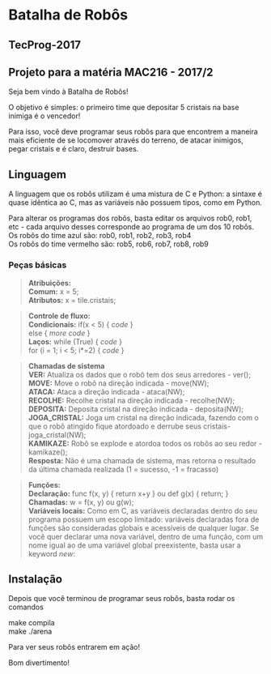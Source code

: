 # Batalha de Robôs

## TecProg-2017

## Projeto para a matéria MAC216 - 2017/2

Seja bem vindo à Batalha de Robôs!

O objetivo é simples: o primeiro time que depositar 5 cristais na base inimiga é o vencedor!

Para isso, você deve programar seus robôs para que encontrem a maneira mais eficiente de se locomover através do terreno, de atacar inimigos, pegar cristais e é claro, destruir bases.

## Linguagem 
A linguagem que os robôs utilizam é uma mistura de C e Python: a sintaxe é quase idêntica ao C, mas as variáveis não possuem tipos, como em Python.

Para alterar os programas dos robôs, basta editar os arquivos rob0, rob1, etc - cada arquivo desses corresponde ao programa de um dos 10 robôs.   
Os robôs do time azul são: rob0, rob1, rob2, rob3, rob4  
Os robôs do time vermelho são: rob5, rob6, rob7, rob8, rob9

### Peças básicas
> __Atribuições:__  
__Comum:__ x = 5;  
__Atributos:__ x = tile.cristais;
  
> __Controle de fluxo:__  
__Condicionais:__ if(x < 5) { *code* }    
		 else { *more code* }  
__Laços:__ while (True) { *code* }  
	  for (i = 1; i < 5; i*=2) { *code* }   
    
> __Chamadas de sistema__  
__VER:__ Atualiza os dados que o robô tem dos seus arredores - ver();  
__MOVE:__ Move o robô na direção indicada - move(NW);  
__ATACA:__ Ataca a direção indicada - ataca(NW);  
__RECOLHE:__ Recolhe cristal na direção indicada - recolhe(NW);  
__DEPOSITA:__ Deposita cristal na direção indicada - deposita(NW);  
__JOGA_CRISTAL:__ Joga um cristal na direção indicada, fazendo com o que o robô atingido fique atordoado e derrube seus cristais- joga_cristal(NW);  
__KAMIKAZE:__ Robô se explode e atordoa todos os robôs ao seu redor - kamikaze();   
__Resposta:__ Não é uma chamada de sistema, mas retorna o resultado da última chamada realizada (1 = sucesso, -1 = fracasso)
  
> __Funções:__  
__Declaração:__ func f(x, y) { return x+y } ou def g(x) { return; }  
__Chamadas:__ w = f(x, y) ou g(w);  
__Variáveis locais:__ Como em C, as variáveis declaradas dentro do seu programa possuem um escopo limitado: variáveis declaradas fora de funções são consideradas globais e acessíveis de qualquer lugar. Se você quer declarar uma nova variável, dentro de uma função, com um nome igual ao de uma variável global preexistente, basta usar a keyword *new*: 
  
## Instalação
Depois que você terminou de programar seus robôs, basta rodar os comandos

make compila   
make 
./arena

Para ver seus robôs entrarem em ação!

Bom divertimento!
